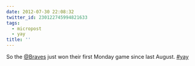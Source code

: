 ```yaml
---
date: 2012-07-30 22:08:32
twitter_id: 230122745994821633
tags:
  - micropost
  - yay
title: ''
---
```


So the [@Braves](https://twitter.com/Braves) just won their first Monday game since last August. [#yay](https://twitter.com/hashtag/yay)
